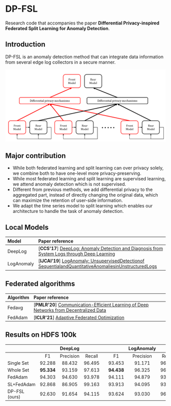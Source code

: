 # DP-FSL

Research code that accompanies the paper **Differential Privacy-inspired Federated Split Learning for Anomaly Detection**.

## Introduction

DP-FSL is an anomaly detection method that can integrate data information from several edge log collectors in a secure manner.

![Framework of dp-fsl](data/overview.png)

<!--*Note: This repo does not include log parsing，if you need to use it, please check [logparser](https://github.com/logpai/logparser)*-->

## Major contribution
- While both federated learning and split learning can over privacy solely, we combine both to have one-level more privacy-preserving.
- While most federated learning and split learning are supervised learning, we attend anomaly detection which is not supervised.
- Different from previous methods, we add differential privacy to the aggregated part, instead of directly changing the original data, which can maximize the retention of user-side information.
- We adapt the time series model to split learning which enables our architecture to handle the task of anomaly detection.

<!--
- Modular Design

- Support multi log event features out of box

- State of the art(Including resluts from deeplog,loganomaly,robustlog...)
-->

## Local Models

| Model | Paper reference |
| :--- | :--- |
|DeepLog| [**CCS'17**] [DeepLog: Anomaly Detection and Diagnosis from System Logs through Deep Learning](https://www.cs.utah.edu/~lifeifei/papers/deeplog.pdf)|
|LogAnomaly| [**IJCAI'19**] [LogAnomaly: UnsupervisedDetectionof SequentialandQuantitativeAnomaliesinUnstructuredLogs](https://www.ijcai.org/Proceedings/2019/658)|

## Federated algorithms

| Algorithm | Paper reference |
| :--- | :--- |
|Fedavg| [**PMLR'20**] [Communication-Efficient Learning of Deep Networks from Decentralized Data](https://proceedings.mlr.press/v54/mcmahan17a/mcmahan17a.pdf)|
|FedAdam| [**ICLR'21**] [Adaptive Federated Optimization](http://www.sanjivk.com/adaptive_federated_optimization_ICLR2021.pdf)|

<!--
## Requirement

- python>=3.6
- pytorch >= 1.1.0

## Quick start

```
git clone https://github.com/donglee-afar/logdeep.git
cd logdeep
```

Example of building your own log dataset  
[SAMPLING_EXAMPLE.md](data/sampling_example/README.md)

Train & Test DeepLog example

```
cd demo
# Train
python deeplog.py train
# Test
python deeplog.py test
```

The output results, key parameters and train logs will be saved under `result/` path

## DIY your own pipeline

Here is an example of the key parameters of the loganomaly model which in `demo/loganomaly.py`  
Try to modify these parameters to build a new model!

```
# Smaple
options['sample'] = "sliding_window"
options['window_size'] = 10

# Features
options['sequentials'] = True
options['quantitatives'] = True
options['semantics'] = False

Model = loganomaly(input_size=options['input_size'],
                    hidden_size=options['hidden_size'],
                    num_layers=options['num_layers'],
                    num_keys=options['num_classes'])
```

## Benchmark results

|       |            | HDFS |     | |
| :----:|:----:|:----:|:----:|:----:|
| **Model** | **feature** | **Precision** | **Recall** | **F1** |
| DeepLog(unsupervised)| seq |0.9583 | 0.9330 | 0.9454 |
| LogAnomaly(unsupervised) | seq+quan|0.9690 |0.9825 |0.9757 |
| RobustLog(supervised)| semantic |0.9216 |0.9586 |0.9397 |
-->
## Results on HDFS 100k

|               |            |  DeepLog  |        |   |            | LogAnomaly |        |
|---------------|:----------:|:---------:|:------:|---|:----------:|:----------:|:------:|
|               | F1         | Precision | Recall |   | F1         | Precision  | Recall |
| Single Set    |   92.288   |   88.432  | 96.495 |   |   93.453   |   91.171   | 96.911 |
| Whole Set     | **95.334** |   93.159  | 97.613 |   | **94.438** |   96.325   | 96.624 |
| FedAdam       |   94.303   |   94.630  | 93.978 |   |   94.111   |   94.879   | 93.356 |
| SL+FedAdam    |   92.868   |   86.905  | 99.163 |   |   93.913   |   94.095   | 93.568 |
| DP-FSL (ours) |   92.630   |   91.654  | 94.115 |   |   93.624   |   93.030   | 96.328 |